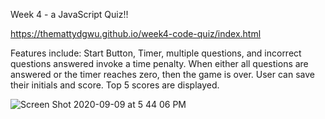 Week 4 - a JavaScript Quiz!!

https://themattydgwu.github.io/week4-code-quiz/index.html

Features include: Start Button, Timer, multiple questions, and incorrect questions answered invoke a time penalty.
When either all questions are answered or the timer reaches zero, then the game is over. User can save their initials and score. Top 5 scores are displayed.

![Screen Shot 2020-09-09 at 5 44 06 PM](https://user-images.githubusercontent.com/66084799/92658295-557d2c80-f2c4-11ea-903b-4d3abf5fb9f6.png)
